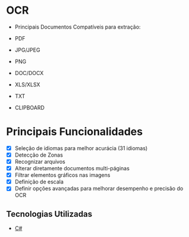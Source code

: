 # OCR

* Principais Documentos Compatíveis para extração:

* PDF
* JPG/JPEG
* PNG
* DOC/DOCX
* XLS/XLSX
* TXT
* CLIPBOARD

# Principais Funcionalidades

- [x] Seleção de idiomas para melhor acurácia (31 idiomas)
- [x] Detecção de Zonas
- [x] Recognizar arquivos
- [x] Alterar diretamente documentos multi-páginas
- [x] Filtrar elementos gráficos nas imagens
- [x] Definição de escala
- [x] Definir opções avançadas para melhorar desempenho e precisão do OCR

## Tecnologias Utilizadas

- [C#](https://dotnet.microsoft.com/download)
